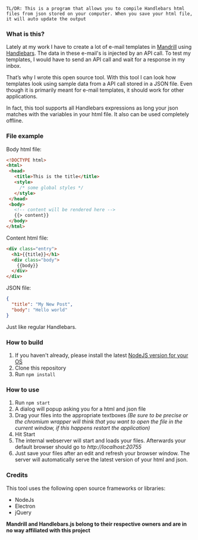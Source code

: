 `TL/DR: This is a program that allows you to compile Handlebars html files from json stored on your computer. When you save your html file, it will auto update the output`

### What is this? ###

Lately at my work I have to create a lot of e-mail templates in [Mandrill](https://www.mandrill.com/) using [Handlebars](http://handlebarsjs.com/). The data in these e-mail's is injected by an API call. To test my templates, I would have to send an API call and wait for a response in my inbox.

That’s why I wrote this open source tool. With this tool I can look how templates look using sample data from a API call stored in a JSON file. Even though it is primarily meant for e-mail templates, it should work for other applications.

In fact, this tool supports all Handlebars expressions as long your json matches with the variables in your html file. It also can be used completely offline.
### File example ###

Body html file:
```html
<!DOCTYPE html>
<html>
 <head>
   <title>This is the title</title>
   <style>
     /* some global styles */
   </style>
 </head>
 <body>
   <!-- content will be rendered here -->
   {{> content}}
 </body>
</html>
```
Content html file:
```html
<div class="entry">
  <h1>{{title}}</h1>
  <div class="body">
    {{body}}
  </div>
</div>
```
JSON file:
```json
{
  "title": "My New Post",
  "body": "Hello world"
}
```
Just like regular Handlebars.
### How to build ###
1. If you haven't already, please install the latest [NodeJS version for your OS](https://nodejs.org/)
2. Clone this repository
3. Run `npm install`

### How to use ###
1. Run `npm start`
2. A dialog will popup asking you for a html and json file
3. Drag your files into the appropriate textboxes *(Be sure to be precise or the chromium wrapper will think that you want to open the file in the current window, if this happens restart the application)*
4. Hit Start
5. The internal webserver will start and loads your files. Afterwards your default browser should go to *http://localhost:20755*
6. Just save your files after an edit and refresh your browser window. The server will automatically serve the latest version of your html and json.

### Credits ###
This tool uses the following open source frameworks or libraries:
* NodeJs
* Electron
* jQuery


**Mandrill and Handlebars.js belong to their respective owners and are in no way affiliated with this project** 
